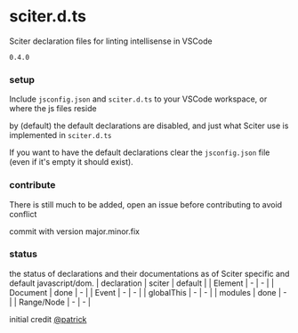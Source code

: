 # sciter.d.ts
Sciter declaration files for linting intellisense in VSCode

`0.4.0`

### setup

Include `jsconfig.json` and `sciter.d.ts` to your VSCode workspace, or where the js files reside

by (default) the default declarations are disabled, and just what Sciter use is implemented in `sciter.d.ts`

If you want to have the default declarations clear the `jsconfig.json` file (even if it's empty it should exist).


### contribute

There is still much to be added, open an issue before contributing to avoid conflict

commit with version major.minor.fix


### status

the status of declarations and their documentations as of Sciter specific and default javascript/dom.
| declaration | sciter | default |
| Element | - | - |
| Document | done | - |
| Event | - | - |
| globalThis | - | - |
| modules | done | - |
| Range/Node | - | - |

initial credit [@patrick](https://sciter.com/forums/users/patrick/)
